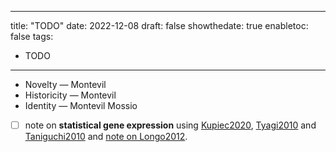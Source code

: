 
---
title: "TODO"
date: 2022-12-08
draft: false
showthedate: true
enabletoc: false
tags:
- TODO
---

- Novelty  — Montevil
- Historicity — Montevil
- Identity — Montevil Mossio

- [ ]  note on **statistical gene expression** using [Kupiec2020](reference/Kupiec2020.md), [Tyagi2010](reference/Tyagi2010.md) and [Taniguchi2010](reference/Taniguchi2010.md) and [note on Longo2012](note/note%20on%20Longo2012.md).
	
